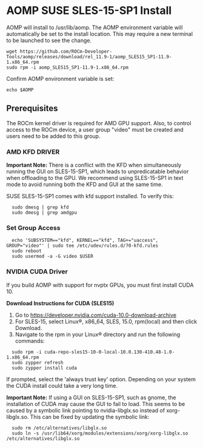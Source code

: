 # AOMP SUSE SLES-15-SP1 Install 
AOMP will install to /usr/lib/aomp. The AOMP environment variable will automatically be set to the install location. This may require a new terminal to be launched to see the change.
```
wget https://github.com/ROCm-Developer-Tools/aomp/releases/download/rel_11.9-1/aomp_SLES15_SP1-11.9-1.x86_64.rpm
sudo rpm -i aomp_SLES15_SP1-11.9-1.x86_64.rpm
```
Confirm AOMP environment variable is set:
```
echo $AOMP
```

## Prerequisites
The ROCm kernel driver is required for AMD GPU support.
Also, to control access to the ROCm device, a user group "video" must be created and users need to be added to this group.

### AMD KFD DRIVER
<b>Important Note:</b>
There is a conflict with the KFD when simultaneously running the GUI on SLES-15-SP1, which leads to unpredicatable behavior when offloading to the GPU. We recommend using SLES-15-SP1 in text mode to avoid running both the KFD and GUI at the same time.

SUSE SLES-15-SP1 comes with kfd support installed. To verify this:
```
  sudo dmesg | grep kfd
  sudo dmesg | grep amdgpu
```

### Set Group Access
```
  echo 'SUBSYSTEM=="kfd", KERNEL=="kfd", TAG+="uaccess", GROUP="video"' | sudo tee /etc/udev/rules.d/70-kfd.rules
  sudo reboot
  sudo usermod -a -G video $USER
```

### NVIDIA CUDA Driver
If you build AOMP with support for nvptx GPUs, you must first install CUDA 10.

<b>Download Instructions for CUDA (SLES15)</b>
1. Go to https://developer.nvidia.com/cuda-10.0-download-archive
2. For SLES-15, select Linux®, x86_64, SLES, 15.0, rpm(local) and then click Download.
3. Navigate to the rpm in your Linux® directory and run the following commands:
```
  sudo rpm -i cuda-repo-sles15-10-0-local-10.0.130-410.48-1.0-1.x86_64.rpm
  sudo zypper refresh
  sudo zypper install cuda
```
If prompted, select the 'always trust key' option. Depending on your system the CUDA install could take a very long time.

<b>Important Note:</b>
If using a GUI on SLES-15-SP1, such as gnome, the installation of CUDA may cause the GUI to fail to load. This seems to be caused by a symbolic link pointing to nvidia-libglx.so instead of xorg-libglx.so. This can be fixed by updating the symbolic link:
```
  sudo rm /etc/alternatives/libglx.so
  sudo ln -s /usr/lib64/xorg/modules/extensions/xorg/xorg-libglx.so /etc/alternatives/libglx.so
```
